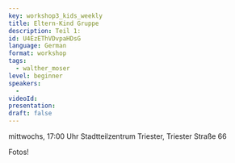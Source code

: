 ```yaml
---
key: workshop3_kids_weekly
title: Eltern-Kind Gruppe
description: Teil 1: 
id: U4EzEThVDvpaHDsG
language: German
format: workshop
tags:
  - walther_moser
level: beginner
speakers:
  - 
videoId: 
presentation: 
draft: false
---
```


mittwochs, 17:00 Uhr 
Stadtteilzentrum Triester, Triester Straße 66

Fotos!
